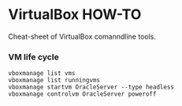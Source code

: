 # VirtualBox HOW-TO
Cheat-sheet of VirtualBox comanndline tools.

### VM life cycle
```
vboxmanage list vms
vboxmanage list runningvms
vboxmanage startvm OracleServer --type headless
vboxmanage controlvm OracleServer poweroff
```
